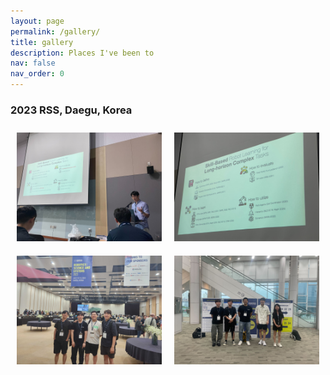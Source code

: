 ```yaml
---
layout: page
permalink: /gallery/
title: gallery
description: Places I've been to
nav: false
nav_order: 0
---
```


<html>
<head>
<style>
.container {
  display: flex;
  justify-content: center;
  align-items: center;
}
.image {
  flex: 1; /* 두 이미지가 동일한 비율로 화면에 나타나게 함 */
  padding: 10px; /* 이미지 사이의 간격 */
}
</style>
</head>
<body>

<h3>2023 RSS, Daegu, Korea</h3> 
<div class="container">
  <div class="image">
    <img src="/assets/img/gallery/2024_rss_talk_joseph_1.jpg" alt="Presentation: Skill Learning, CLVRAI Lab." style="width:100%;">
  </div>
  <div class="image">
    <img src="/assets/img/gallery/2024_rss_talk_joseph_2.jpg" alt="Presentation: Skill Learning, CLVRAI Lab." style="width:100%;">
  </div>
</div>

</body>
</html>

<html>
<head>
<style>
.container {
  display: flex;
  justify-content: center;
  align-items: center;
}
.image {
  flex: 1; /* 두 이미지가 동일한 비율로 화면에 나타나게 함 */
  padding: 10px; /* 이미지 사이의 간격 */
}
</style>
</head>
<body>

<div class="container">
  <div class="image">
    <img src="/assets/img/gallery/2024_rss_rilab_1.jpg" alt="RILab." style="width:100%;">
  </div>
  <div class="image">
    <img src="/assets/img/gallery/2024_rss_rilab_2.jpg" alt="RILab." style="width:100%;">
  </div>
</div>

</body>
</html>

<!-- <html>
<head>
<style>
.image-container {
  position: relative;
  width: 50%; /* 이미지 컨테이너의 너비를 조정 */
}
.image {
  display: none; /* 초기에는 이미지를 숨김 */
  width: 100%;
  height: auto;
}
.image.active {
  display: block; /* 활성 이미지만 보여줌 */
}
</style>
</head>
<body>

<div class="image-container">
  <img class="image" src="/assets/img/gallery/2024_rss_talk_joseph_1.jpg" alt="Presentation: Skill Learning, CLVRAI Lab.">
  <img class="image" src="/assets/img/gallery/2024_rss_talk_joseph_2.jpg" alt="Presentation: Skill Learning, CLVRAI Lab.">
  <button onclick="toggleImages()">Toggle Images</button>
</div>

<script>
var currentImage = 0;
function toggleImages() {
  var images = document.getElementsByClassName('image');
  currentImage = (currentImage + 1) % images.length; // 다음 이미지로 넘어가기
  for (var i = 0; i < images.length; i++) {
    images[i].style.display = 'none'; // 모든 이미지 숨김
  }
  images[currentImage].style.display = 'block'; // 현재 이미지만 보여줌
}
toggleImages(); // 페이지 로드 시 첫 번째 이미지 활성화
</script>

</body>
</html> -->
